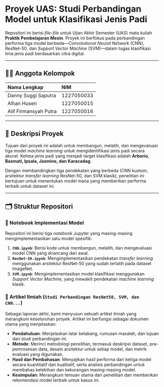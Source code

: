 # Proyek UAS: Studi Perbandingan Model untuk Klasifikasi Jenis Padi

Repositori ini berisi *file-file* untuk Ujian Akhir Semester (UAS) mata kuliah **Praktik Pembelajaran Mesin**. Proyek ini berfokus pada perbandingan performa tiga model berbeda—*Convolutional Neural Network* (CNN), ResNet-50, dan *Support Vector Machine* (SVM)—dalam tugas klasifikasi lima jenis padi berdasarkan citra digital.

---

## 👨‍💻 Anggota Kelompok

| Nama Lengkap | NIM |
| :--- | :--- |
| Danny Suggi Saputra | 1227050033 |
| Alhan Husen | 1227050015 |
| Alif Firmansyah Putra | 1227050016 |

---

## 📖 Deskripsi Proyek

Tujuan dari proyek ini adalah untuk membangun, melatih, dan mengevaluasi tiga model *machine learning* untuk mengidentifikasi jenis padi secara akurat. Kelima jenis padi yang menjadi target klasifikasi adalah **Arborio, Basmati, Ipsala, Jasmine, dan Karacadag**.

Dengan membandingkan tiga pendekatan yang berbeda (CNN kustom, arsitektur *transfer learning* ResNet-50, dan SVM klasik), penelitian ini bertujuan untuk menentukan model mana yang memberikan performa terbaik untuk dataset ini.

---

## 🗂️ Struktur Repositori

### 📓 Notebook Implementasi Model

Repositori ini berisi tiga *notebook* Jupyter yang masing-masing mengimplementasikan satu model spesifik:

1.  **`CNN.ipynb`**: Berisi kode untuk membangun, melatih, dan mengevaluasi model CNN yang dirancang dari awal.
2.  **`ResNet-50.ipynb`**: Mengimplementasikan pendekatan *transfer learning* menggunakan arsitektur ResNet-50 yang sudah terlatih pada dataset ImageNet.
3.  **`SVM.ipynb`**: Mengimplementasikan model klasifikasi menggunakan *Support Vector Machine*, yang mewakili pendekatan *machine learning* klasik.

### 📄 Artikel Ilmiah (`Studi Perbandingan ResNet50, SVM, dan CNN...`)

Sebagai laporan akhir, kami menyusun sebuah artikel ilmiah yang merangkum keseluruhan proyek. Artikel ini berfungsi sebagai dokumen utama yang menjelaskan:

* **Pendahuluan**: Menjelaskan latar belakang, rumusan masalah, dan tujuan dari studi perbandingan ini.
* **Metode**: Merinci metodologi penelitian, termasuk deskripsi dataset, pra-pemrosesan data, desain arsitektur untuk setiap model, dan metrik evaluasi yang digunakan.
* **Hasil dan Pembahasan**: Menyajikan hasil performa dari ketiga model secara kuantitatif dan kualitatif, serta analisis perbandingan untuk membahas kelebihan dan kekurangan masing-masing model.
* **Kesimpulan**: Merangkum temuan utama dari penelitian dan memberikan rekomendasi model terbaik untuk kasus ini.
